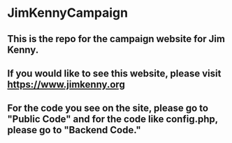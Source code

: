 # JimKennyCampaign
## This is the repo for the campaign website for Jim Kenny.
## If you would like to see this website, please visit https://www.jimkenny.org
## For the code you see on the site, please go to "Public Code" and for the code like config.php, please go to "Backend Code."
